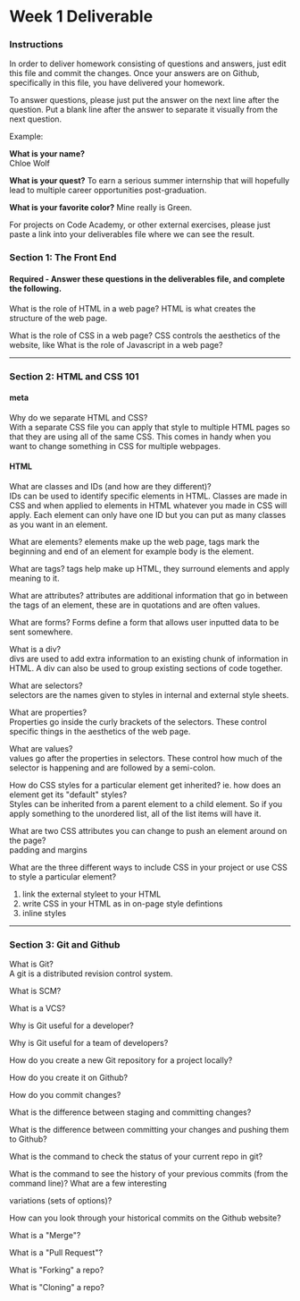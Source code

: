 # Week 1 Deliverable  

### Instructions  

In order to deliver homework consisting of questions and answers, just edit this file and commit the changes.  Once your answers are on Github, specifically in this file, you have delivered your homework.  
  
To answer questions, please just put the answer on the next line after the question.  Put a blank line after the answer to separate it visually from the next question.  

Example:  

**What is your name?**  
Chloe Wolf

**What is your quest?**
To earn a serious summer internship that will hopefully lead to multiple career opportunities post-graduation.   

**What is your favorite color?**
Mine really is Green.  

For projects on Code Academy, or other external exercises, please just paste a link into your deliverables file where we can see the result.  

### Section 1: The Front End
#### Required - Answer these questions in the deliverables file, and complete the following. 

What is the role of HTML in a web page? 
HTML is what creates the structure of the web page. 



What is the role of CSS in a web page? 
CSS controls the aesthetics of the website, like 
What is the role of Javascript in a web page?  

---

### Section 2: HTML and CSS 101
#### meta
Why do we separate HTML and CSS?  
With a separate CSS file you can apply that style to multiple HTML pages so that they are using all of the same CSS. This comes in handy when you want to change something in CSS for multiple webpages.


#### HTML
What are classes and IDs (and how are they different)?  
IDs can be used to identify specific elements in HTML. Classes are made in CSS and when applied to elements in HTML whatever you made in CSS will apply. Each element can only have one ID but you can put as many classes as you want in an element. 


What are elements?
elements make up the web page, tags mark the beginning and end of an element for example <body>  body is the element. 


What are tags? 
tags help make up HTML, they surround elements and apply meaning to it. 


What are attributes?
attributes are additional information that go in between the tags of an element, these are in quotations and are often values.


What are forms?
Forms define a form that allows user inputted data to be sent somewhere.


What is a div?  
divs are used to add extra information to an existing chunk of information in HTML. A div can also be used to group existing sections of code together.


What are selectors?  
selectors are the names given to styles in internal and external style sheets. 

What are properties?  
Properties go inside the curly brackets of the selectors. These control specific things in the aesthetics of the web page.

What are values?  
values go after the properties in selectors. These control how much of the selector is happening and are followed by a semi-colon.

How do CSS styles for a particular element get inherited? ie. how does an element get its "default" styles?  
Styles can be inherited from a parent element to a child element. So if you apply something to the unordered list, all of the list items will have it. 

What are two CSS attributes you can change to push an element around on the page?  
padding and margins 

What are the three different ways to include CSS in your project or use CSS to style a particular element?  
1. link the external styleet to your HTML
2. write CSS in your HTML as in on-page style defintions  
3. inline styles 



---
### Section 3: Git and Github  
What is Git?  
A git is a distributed revision control system.

What is SCM? 


What is a VCS? 


Why is Git useful for a developer?  


Why is Git useful for a team of developers?  


How do you create a new Git repository for a project locally?


How do you create it on Github?


How do you commit changes?  


What is the difference between staging and committing changes?  


What is the difference between committing your changes and pushing them to Github? 


What is the command to check the status of your current repo in git?


What is the command to see the history of your previous commits (from the command line)?  What are a few interesting

variations (sets of options)? 


How can you look through your historical commits on the Github website?  


What is a "Merge"? 


What is a "Pull Request"?  


What is "Forking" a repo? 


What is "Cloning" a repo?  



